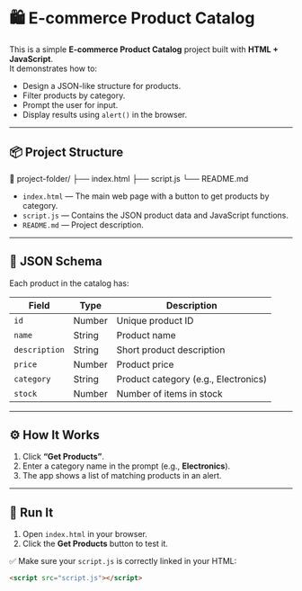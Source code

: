 # 🛍️ E-commerce Product Catalog

This is a simple **E-commerce Product Catalog** project built with **HTML + JavaScript**.  
It demonstrates how to:

- Design a JSON-like structure for products.
- Filter products by category.
- Prompt the user for input.
- Display results using `alert()` in the browser.

---

## 📦 **Project Structure**

📁 project-folder/
├── index.html
├── script.js
└── README.md


- `index.html` — The main web page with a button to get products by category.
- `script.js` — Contains the JSON product data and JavaScript functions.
- `README.md` — Project description.

---

## 📑 **JSON Schema**

Each product in the catalog has:

| Field       | Type    | Description                          |
|-------------|---------|--------------------------------------|
| `id`        | Number  | Unique product ID                    |
| `name`      | String  | Product name                         |
| `description` | String | Short product description           |
| `price`     | Number  | Product price                        |
| `category`  | String  | Product category (e.g., Electronics) |
| `stock`     | Number  | Number of items in stock             |

---

## ⚙️ **How It Works**

1. Click **“Get Products”**.
2. Enter a category name in the prompt (e.g., **Electronics**).
3. The app shows a list of matching products in an alert.

---

## 🚀 **Run It**

1. Open `index.html` in your browser.
2. Click the **Get Products** button to test it.

✅ Make sure your `script.js` is correctly linked in your HTML:
```html
<script src="script.js"></script>
